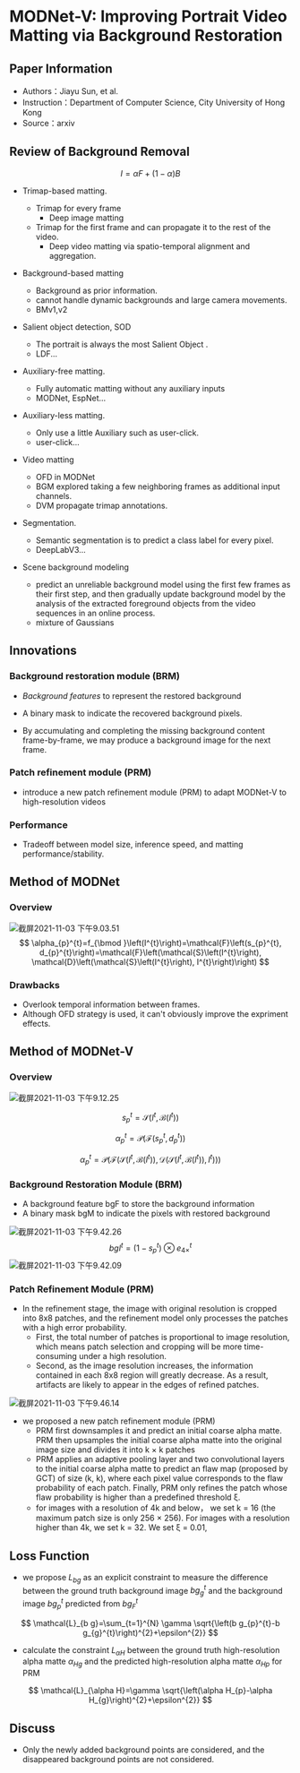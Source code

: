 # MODNet-V: Improving Portrait Video Matting via Background Restoration



## Paper Information

- Authors：Jiayu Sun, et al.
- Instruction：Department of Computer Science, City University of Hong Kong
- Source：arxiv

##  Review of Background Removal
$$
I=\alpha F+(1-\alpha) B
$$

- Trimap-based matting. 
  - Trimap for every frame
    - Deep image matting
  - Trimap for the first frame and can propagate it to the rest of the video.
    - Deep video matting via spatio-temporal alignment and aggregation.
- Background-based matting
  - Background as prior information.
  - cannot handle dynamic backgrounds and large camera movements.
  - BMv1,v2
- Salient object detection, SOD
  - The portrait is always the most Salient Object .
  - LDF...
- Auxiliary-free matting.
  - Fully automatic matting without any auxiliary inputs 
  - MODNet, EspNet...
- Auxiliary-less matting.
  - Only use a little Auxiliary such as user-click.
  - user-click...
- Video matting
  - OFD in MODNet
  - BGM explored taking a few neighboring frames as additional input channels.
  - DVM propagate trimap annotations.
- Segmentation. 
  - Semantic segmentation is to predict a class label for every pixel.
  - DeepLabV3...

- Scene background modeling
  - predict an unreliable background model using the first few frames as their first step, and then gradually update background model by the analysis of the extracted foreground objects from the video sequences in an online process.
  - mixture of Gaussians

## Innovations

### Background restoration module (BRM)

- *Background features* to represent the restored background
- A binary mask to indicate the recovered background pixels. 

- By accumulating and completing the missing background content frame-by-frame, we may produce a background image for the next frame. 

### Patch refinement module (PRM) 

- introduce a new patch refinement module (PRM) to adapt MODNet-V to high-resolution videos

### Performance

- Tradeoff between model size, inference speed, and matting performance/stability.

## Method of MODNet

### Overview

![截屏2021-11-03 下午9.03.51](./img/3.png)
$$
\alpha_{p}^{t}=f_{\bmod }\left(I^{t}\right)=\mathcal{F}\left(s_{p}^{t}, d_{p}^{t}\right)=\mathcal{F}\left(\mathcal{S}\left(I^{t}\right), \mathcal{D}\left(\mathcal{S}\left(I^{t}\right), I^{t}\right)\right)
$$

### Drawbacks

- Overlook temporal information between frames.
- Although OFD strategy is used, it can't obviously improve the expriment effects.



## Method of MODNet-V

### Overview

![截屏2021-11-03 下午9.12.25](../MODNet-v/img/2.png)


$$
s_{p}^{t}=\mathcal{S}\left(I^{t}, \mathcal{B}\left(I^{t}\right)\right)
$$

$$
\alpha_{p}^{t}=\mathcal{P}\left(\mathcal{F}\left(s_{p}^{t}, d_{p}^{t}\right)\right)
$$

$$
\alpha_{p}^{t}=\mathcal{P}\left(\mathcal{F}\left(\mathcal{S}\left(I^{t}, \mathcal{B}\left(I^{t}\right)\right), \mathcal{D}\left(\mathcal{S}\left(I^{t}, \mathcal{B}\left(I^{t}\right)\right), I^{t}\right)\right)\right)
$$



### Background Restoration Module (BRM)

-  A background feature bgF to store the background information
-  A binary mask bgM to indicate the pixels with restored background

![截屏2021-11-03 下午9.42.26](./img/1.png)
$$
b g I^{t}=\left(1-s_{p}^{t}\right) \otimes e_{4 \times}^{t}
$$
![截屏2021-11-03 下午9.42.09](./img/4.png)

### Patch Refinement Module (PRM)

- In the refinement stage, the image with original resolution is cropped into 8x8 patches, and the refinement model only processes the patches with a high error probability. 
  - First, the total number of patches is proportional to image resolution, which means patch selection and cropping will be more time-consuming under a high resolution. 
  - Second, as the image resolution increases, the information contained in each 8x8 region will greatly decrease. As a result, artifacts are likely to appear in the edges of refined patches.

![截屏2021-11-03 下午9.46.14](./img/5.png)

- we proposed a new patch refinement module (PRM)
  -  PRM first downsamples it and predict an initial coarse alpha matte. PRM then upsamples the initial coarse alpha matte into the original image size and divides it into k × k patches
  - PRM applies an adaptive pooling layer and two convolutional layers to the initial coarse alpha matte to predict an flaw map (proposed by GCT) of size (k, k), where each pixel value corresponds to the flaw probability of each patch. Finally, PRM only refines the patch whose flaw probability is higher than a predefined threshold ξ. 
  -  for images with a resolution of 4k and below， we set k = 16 (the maximum patch size is only 256 × 256). For images with a resolution higher than 4k, we set k = 32. We set ξ = 0.01, 

## Loss Function

- we propose $L_{bg}$ as an explicit constraint to measure the difference between the ground truth background image $bg_g^t$ and the background image $bg_p^t$ predicted from $bg_F^t$

$$
\mathcal{L}_{b g}=\sum_{t=1}^{N} \gamma \sqrt{\left(b g_{p}^{t}-b g_{g}^{t}\right)^{2}+\epsilon^{2}}
$$

- calculate the constraint $L_{αH}$ between the ground truth high-resolution alpha matte $α_{Hg}$ and the predicted high-resolution alpha matte $α_{Hp}$ for PRM

$$
\mathcal{L}_{\alpha H}=\gamma \sqrt{\left(\alpha H_{p}-\alpha H_{g}\right)^{2}+\epsilon^{2}}
$$

## Discuss

- Only the newly added background points are considered, and the disappeared background points are not considered. 